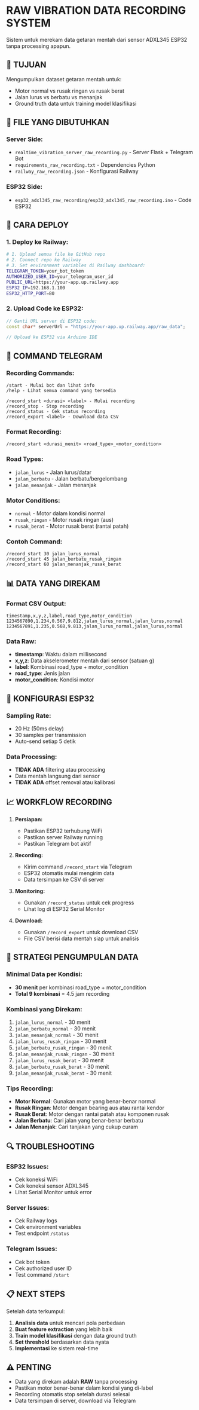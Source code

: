 # RAW VIBRATION DATA RECORDING SYSTEM

Sistem untuk merekam data getaran mentah dari sensor ADXL345 ESP32 tanpa processing apapun.

## 🎯 TUJUAN

Mengumpulkan dataset getaran mentah untuk:
- Motor normal vs rusak ringan vs rusak berat
- Jalan lurus vs berbatu vs menanjak
- Ground truth data untuk training model klasifikasi

## 📁 FILE YANG DIBUTUHKAN

### Server Side:
- `realtime_vibration_server_raw_recording.py` - Server Flask + Telegram Bot
- `requirements_raw_recording.txt` - Dependencies Python
- `railway_raw_recording.json` - Konfigurasi Railway

### ESP32 Side:
- `esp32_adxl345_raw_recording/esp32_adxl345_raw_recording.ino` - Code ESP32

## 🚀 CARA DEPLOY

### 1. Deploy ke Railway:
```bash
# 1. Upload semua file ke GitHub repo
# 2. Connect repo ke Railway
# 3. Set environment variables di Railway dashboard:
TELEGRAM_TOKEN=your_bot_token
AUTHORIZED_USER_ID=your_telegram_user_id
PUBLIC_URL=https://your-app.up.railway.app
ESP32_IP=192.168.1.100
ESP32_HTTP_PORT=80
```

### 2. Upload Code ke ESP32:
```cpp
// Ganti URL server di ESP32 code:
const char* serverUrl = "https://your-app.up.railway.app/raw_data";

// Upload ke ESP32 via Arduino IDE
```

## 📱 COMMAND TELEGRAM

### Recording Commands:
```
/start - Mulai bot dan lihat info
/help - Lihat semua command yang tersedia

/record_start <durasi> <label> - Mulai recording
/record_stop - Stop recording
/record_status - Cek status recording
/record_export <label> - Download data CSV
```

### Format Recording:
```
/record_start <durasi_menit> <road_type>_<motor_condition>
```

### Road Types:
- `jalan_lurus` - Jalan lurus/datar
- `jalan_berbatu` - Jalan berbatu/bergelombang  
- `jalan_menanjak` - Jalan menanjak

### Motor Conditions:
- `normal` - Motor dalam kondisi normal
- `rusak_ringan` - Motor rusak ringan (aus)
- `rusak_berat` - Motor rusak berat (rantai patah)

### Contoh Command:
```
/record_start 30 jalan_lurus_normal
/record_start 45 jalan_berbatu_rusak_ringan
/record_start 60 jalan_menanjak_rusak_berat
```

## 📊 DATA YANG DIREKAM

### Format CSV Output:
```csv
timestamp,x,y,z,label,road_type,motor_condition
1234567890,1.234,0.567,9.812,jalan_lurus_normal,jalan_lurus,normal
1234567891,1.235,0.568,9.813,jalan_lurus_normal,jalan_lurus,normal
```

### Data Raw:
- **timestamp**: Waktu dalam millisecond
- **x,y,z**: Data akselerometer mentah dari sensor (satuan g)
- **label**: Kombinasi road_type + motor_condition
- **road_type**: Jenis jalan
- **motor_condition**: Kondisi motor

## 🔧 KONFIGURASI ESP32

### Sampling Rate:
- 20 Hz (50ms delay)
- 30 samples per transmission
- Auto-send setiap 5 detik

### Data Processing:
- **TIDAK ADA** filtering atau processing
- Data mentah langsung dari sensor
- **TIDAK ADA** offset removal atau kalibrasi

## 📈 WORKFLOW RECORDING

1. **Persiapan:**
   - Pastikan ESP32 terhubung WiFi
   - Pastikan server Railway running
   - Pastikan Telegram bot aktif

2. **Recording:**
   - Kirim command `/record_start` via Telegram
   - ESP32 otomatis mulai mengirim data
   - Data tersimpan ke CSV di server

3. **Monitoring:**
   - Gunakan `/record_status` untuk cek progress
   - Lihat log di ESP32 Serial Monitor

4. **Download:**
   - Gunakan `/record_export` untuk download CSV
   - File CSV berisi data mentah siap untuk analisis

## 🎯 STRATEGI PENGUMPULAN DATA

### Minimal Data per Kondisi:
- **30 menit** per kombinasi road_type + motor_condition
- **Total 9 kombinasi** = 4.5 jam recording

### Kombinasi yang Direkam:
1. `jalan_lurus_normal` - 30 menit
2. `jalan_berbatu_normal` - 30 menit  
3. `jalan_menanjak_normal` - 30 menit
4. `jalan_lurus_rusak_ringan` - 30 menit
5. `jalan_berbatu_rusak_ringan` - 30 menit
6. `jalan_menanjak_rusak_ringan` - 30 menit
7. `jalan_lurus_rusak_berat` - 30 menit
8. `jalan_berbatu_rusak_berat` - 30 menit
9. `jalan_menanjak_rusak_berat` - 30 menit

### Tips Recording:
- **Motor Normal**: Gunakan motor yang benar-benar normal
- **Rusak Ringan**: Motor dengan bearing aus atau rantai kendor
- **Rusak Berat**: Motor dengan rantai patah atau komponen rusak
- **Jalan Berbatu**: Cari jalan yang benar-benar berbatu
- **Jalan Menanjak**: Cari tanjakan yang cukup curam

## 🔍 TROUBLESHOOTING

### ESP32 Issues:
- Cek koneksi WiFi
- Cek koneksi sensor ADXL345
- Lihat Serial Monitor untuk error

### Server Issues:
- Cek Railway logs
- Cek environment variables
- Test endpoint `/status`

### Telegram Issues:
- Cek bot token
- Cek authorized user ID
- Test command `/start`

## 📋 NEXT STEPS

Setelah data terkumpul:
1. **Analisis data** untuk mencari pola perbedaan
2. **Buat feature extraction** yang lebih baik
3. **Train model klasifikasi** dengan data ground truth
4. **Set threshold** berdasarkan data nyata
5. **Implementasi** ke sistem real-time

## ⚠️ PENTING

- Data yang direkam adalah **RAW** tanpa processing
- Pastikan motor benar-benar dalam kondisi yang di-label
- Recording otomatis stop setelah durasi selesai
- Data tersimpan di server, download via Telegram
